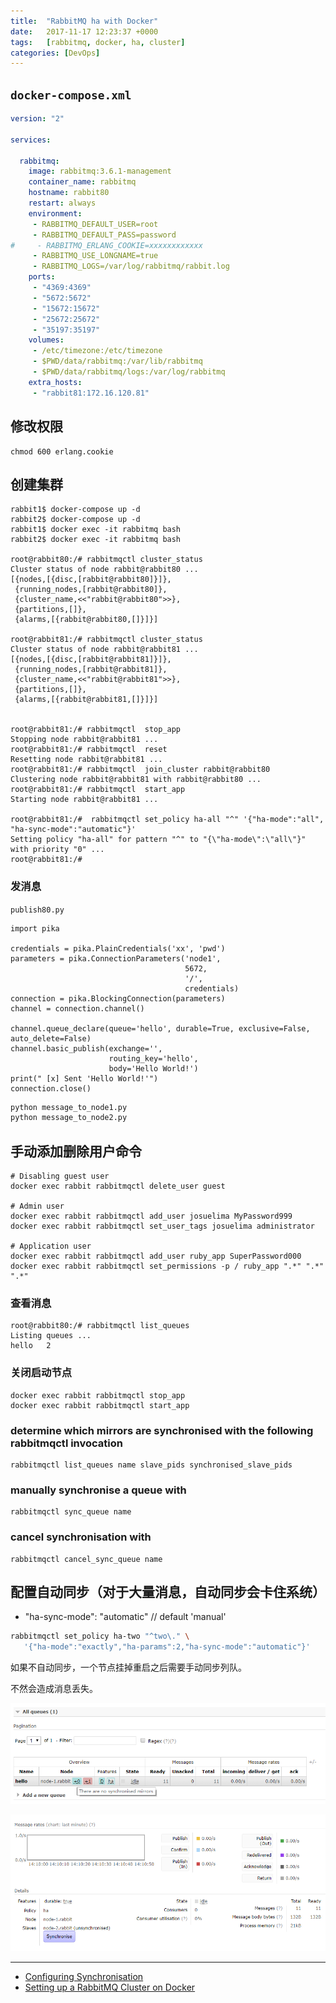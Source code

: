```yaml
---
title:  "RabbitMQ ha with Docker"
date:   2017-11-17 12:23:37 +0000
tags:   [rabbitmq, docker, ha, cluster]
categories: [DevOps]
---
```


## `docker-compose.xml`

```yaml
version: "2"

services:

  rabbitmq:
    image: rabbitmq:3.6.1-management
    container_name: rabbitmq
    hostname: rabbit80
    restart: always
    environment:
     - RABBITMQ_DEFAULT_USER=root
     - RABBITMQ_DEFAULT_PASS=password
#     - RABBITMQ_ERLANG_COOKIE=xxxxxxxxxxxx
     - RABBITMQ_USE_LONGNAME=true
     - RABBITMQ_LOGS=/var/log/rabbitmq/rabbit.log
    ports:
     - "4369:4369"
     - "5672:5672"
     - "15672:15672"
     - "25672:25672"
     - "35197:35197"
    volumes:
     - /etc/timezone:/etc/timezone
     - $PWD/data/rabbitmq:/var/lib/rabbitmq
     - $PWD/data/rabbitmq/logs:/var/log/rabbitmq
    extra_hosts:
     - "rabbit81:172.16.120.81"
```

## 修改权限

```
chmod 600 erlang.cookie
```

## 创建集群

```
rabbit1$ docker-compose up -d
rabbit2$ docker-compose up -d
rabbit1$ docker exec -it rabbitmq bash
rabbit2$ docker exec -it rabbitmq bash

root@rabbit80:/# rabbitmqctl cluster_status
Cluster status of node rabbit@rabbit80 ...
[{nodes,[{disc,[rabbit@rabbit80]}]},
 {running_nodes,[rabbit@rabbit80]},
 {cluster_name,<<"rabbit@rabbit80">>},
 {partitions,[]},
 {alarms,[{rabbit@rabbit80,[]}]}]

root@rabbit81:/# rabbitmqctl cluster_status
Cluster status of node rabbit@rabbit81 ...
[{nodes,[{disc,[rabbit@rabbit81]}]},
 {running_nodes,[rabbit@rabbit81]},
 {cluster_name,<<"rabbit@rabbit81">>},
 {partitions,[]},
 {alarms,[{rabbit@rabbit81,[]}]}]


root@rabbit81:/# rabbitmqctl  stop_app
Stopping node rabbit@rabbit81 ...
root@rabbit81:/# rabbitmqctl  reset
Resetting node rabbit@rabbit81 ...
root@rabbit81:/# rabbitmqctl  join_cluster rabbit@rabbit80
Clustering node rabbit@rabbit81 with rabbit@rabbit80 ...
root@rabbit81:/# rabbitmqctl  start_app
Starting node rabbit@rabbit81 ...

root@rabbit81:/#  rabbitmqctl set_policy ha-all "^" '{"ha-mode":"all", "ha-sync-mode":"automatic"}'
Setting policy "ha-all" for pattern "^" to "{\"ha-mode\":\"all\"}" with priority "0" ...
root@rabbit81:/#
```

### 发消息

`publish80.py`

```
import pika

credentials = pika.PlainCredentials('xx', 'pwd')
parameters = pika.ConnectionParameters('node1',
                                       5672,
                                       '/',
                                       credentials)
connection = pika.BlockingConnection(parameters)
channel = connection.channel()

channel.queue_declare(queue='hello', durable=True, exclusive=False, auto_delete=False)
channel.basic_publish(exchange='',
                      routing_key='hello',
                      body='Hello World!')
print(" [x] Sent 'Hello World!'")
connection.close()
```

```sh
python message_to_node1.py
python message_to_node2.py
```


## 手动添加删除用户命令

```
# Disabling guest user
docker exec rabbit rabbitmqctl delete_user guest

# Admin user
docker exec rabbit rabbitmqctl add_user josuelima MyPassword999
docker exec rabbit rabbitmqctl set_user_tags josuelima administrator

# Application user
docker exec rabbit rabbitmqctl add_user ruby_app SuperPassword000
docker exec rabbit rabbitmqctl set_permissions -p / ruby_app ".*" ".*" ".*"
```




### 查看消息

```
root@rabbit80:/# rabbitmqctl list_queues
Listing queues ...
hello   2
```


### 关闭启动节点

```
docker exec rabbit rabbitmqctl stop_app
docker exec rabbit rabbitmqctl start_app
```


### determine which mirrors are synchronised with the following rabbitmqctl invocation

```
rabbitmqctl list_queues name slave_pids synchronised_slave_pids
```

### manually synchronise a queue with

```
rabbitmqctl sync_queue name
```

### cancel synchronisation with

```
rabbitmqctl cancel_sync_queue name

```


## 配置自动同步（对于大量消息，自动同步会卡住系统）

- "ha-sync-mode": "automatic"  // default 'manual'

```sh
rabbitmqctl set_policy ha-two "^two\." \
   '{"ha-mode":"exactly","ha-params":2,"ha-sync-mode":"automatic"}'
```

如果不自动同步，一个节点挂掉重启之后需要手动同步列队。

不然会造成消息丢失。

![](./resources/2017-11-17-2-rabbitmq-ha-with-docker/unsync-queue1.png)

![](./resources/2017-11-17-2-rabbitmq-ha-with-docker/unsync-queue2.png)



---

- [Configuring Synchronisation](https://www.rabbitmq.com/ha.html#eager-synchronisation)
- [Setting up a RabbitMQ Cluster on Docker](http://josuelima.github.io/docker/rabbitmq/cluster/2017/04/19/setting-up-a-rabbitmq-cluster-on-docker.html)